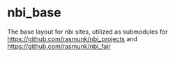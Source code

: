 # nbi_base
The base layout for nbi sites,
utilized as submodules for https://github.com/rasmunk/nbi_projects and https://github.com/rasmunk/nbi_fair
